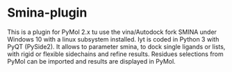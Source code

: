 # Smina-plugin
This is a plugin for PyMol 2.x tu use the vina/Autodock fork SMINA under Windows 10 with a linux subsystem installed. Iyt is coded in Python 3 with PyQT (PySide2). It allows to parameter smina, to dock single ligands or lists, with rigid or flexible sidechains and refine results. Residues selections from PyMol can be  imported and results are displayed in PyMol.   
